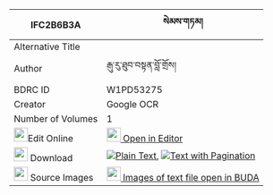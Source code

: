|IFC2B6B3A|སེམས་གཏམ། 
| --- | --- 
|Alternative Title |
|Author| རྒུ་རུ་ཐུབ་བསྟན་བློ་གྲོས།
|BDRC ID | W1PD53275
|Creator | Google OCR
|Number of Volumes| 1
|<img width="25" src="https://img.icons8.com/color/25/000000/edit-property.png">Edit Online| [<img width="25" src="https://avatars.githubusercontent.com/u/45091458?s=200&v=4"> Open in Editor](http://editor.openpecha.org/IFC2B6B3A)
|<img width="25" src="https://img.icons8.com/fluent/48/000000/download-2.png"/>  Download | [![](https://img.icons8.com/color/20/000000/txt.png)Plain Text](https://github.com/Openpecha/IFC2B6B3A/releases/download/v1/sem_tam_plain_IFC2B6B3A.zip), [![](https://img.icons8.com/color/20/000000/txt.png)Text with Pagination](https://github.com/Openpecha/IFC2B6B3A/releases/download/v1/sem_tam_pages_IFC2B6B3A.zip)
|<img width="25" src="https://img.icons8.com/plasticine/100/000000/pictures-folder.png"/>  Source Images | [<img width="25" src="https://library.bdrc.io/icons/BUDA-small.svg"> Images of text file open in BUDA](https://library.bdrc.io/show/bdr:W1PD53275)